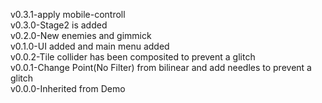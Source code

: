 v0.3.1-apply mobile-controll  
v0.3.0-Stage2 is added  
v0.2.0-New enemies and gimmick  
v0.1.0-UI added and main menu added  
v0.0.2-Tile collider has been composited to prevent a glitch  
v0.0.1-Change Point(No Filter) from bilinear and add needles to prevent a glitch  
v0.0.0-Inherited from Demo
